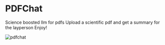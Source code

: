 # PDFChat
Science boosted llm for pdfs
Upload a scientific pdf and get a summary for the layperson
Enjoy!

![pdfchat](https://user-images.githubusercontent.com/40471641/236953469-3f493681-d005-4375-bd14-f4836d417628.jpg)
